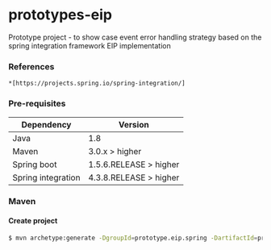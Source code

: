 # prototypes-eip
Prototype project - to show case event error handling strategy based on the spring integration framework EIP implementation


### References
	*[https://projects.spring.io/spring-integration/]
	
### Pre-requisites
| Dependency | Version |
| ------ | ------ |
| Java | 1.8 |
| Maven | 3.0.x > higher |
| Spring boot | 1.5.6.RELEASE > higher |
| Spring integration | 4.3.8.RELEASE > higher |


### Maven

#### Create project
```sh
$ mvn archetype:generate -DgroupId=prototype.eip.spring -DartifactId=prototype-eip-spring -DarchetypeArtifactId=maven-archetype-quickstart -DinteractiveMode=false
```